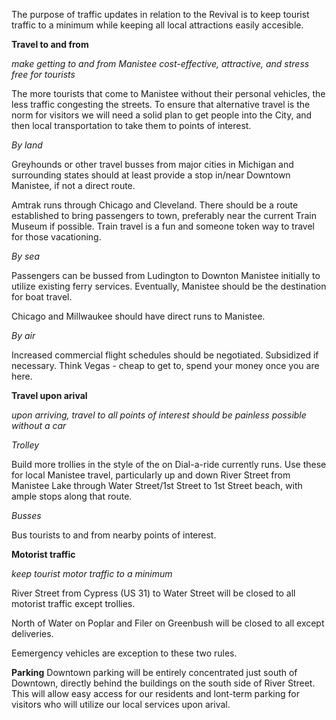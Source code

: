 The purpose of traffic updates in relation to the Revival is to keep tourist traffic to a minimum while keeping all local attractions easily accesible.

**Travel to and from**

*make getting to and from Manistee cost-effective, attractive, and stress free for tourists*

The more tourists that come to Manistee without their personal vehicles, the less traffic congesting the streets. To ensure that alternative travel is the norm for visitors we will need a solid plan to get people into the City, and then local transportation to take them to points of interest.

*By land*

Greyhounds or other travel busses from major cities in Michigan and surrounding states should at least provide a stop in/near Downtown Manistee, if not a direct route. 

Amtrak runs through Chicago and Cleveland. There should be a route established to bring passengers to town, preferably near the current Train Museum if possible. Train travel is a fun and someone token way to travel for those vacationing.

*By sea*

Passengers can be bussed from Ludington to Downton Manistee initially to utilize existing ferry services. Eventually, Manistee should be the destination for boat travel. 

Chicago and Millwaukee should have direct runs to Manistee. 

*By air*

Increased commercial flight schedules should be negotiated. Subsidized if necessary. Think Vegas - cheap to get to, spend your money once you are here. 

**Travel upon arival**

*upon arriving, travel to all points of interest should be painless possible without a car*

*Trolley*

Build more trollies in the style of the on Dial-a-ride currently runs. Use these for local Manistee travel, particularly up and down River Street from Manistee Lake through Water Street/1st Street to 1st Street beach, with ample stops along that route. 

*Busses*

Bus tourists to and from nearby points of interest. 

**Motorist traffic**

*keep tourist motor traffic to a minimum*

River Street from Cypress (US 31) to Water Street will be closed to all motorist traffic except trollies.

North of Water on Poplar and Filer on Greenbush will be closed to all except deliveries. 

Eemergency vehicles are exception to these two rules.

**Parking**
Downtown parking will be entirely concentrated just south of Downtown, directly behind the buildings on the south side of River Street. This will allow easy access for our residents and lont-term parking for visitors who will utilize our local services upon arival. 
